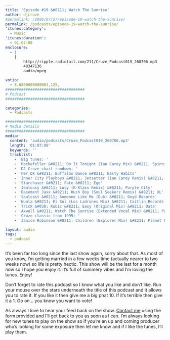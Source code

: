 ```yaml
---
title: 'Episode #19 &#8211; Watch The Sunrise'
author: djcruze
#permalink: /2006/07/27/episode-19-watch-the-sunrise/
permalink: /podcasts/episode-19-watch-the-sunrise/
'itunes:category':
  - Music
'itunes:duration':
  - 01:07:08
enclosure:
  - |
    |
        http://ripple.radiotail.com/211/Cruze_Podcast019_260706.mp3
        48347136
        audio/mpeg

votio:
  - 8.6800000000001,125,
###################################
# Podcast
###################################

categories:
  - Podcasts

###################################
# Media details
###################################
media:
  content: 'audio/podcasts/Cruze_Podcast019_260706.mp3'
  length: '01:07:08'
  keywords: ''
  tracklist:
    - 'Big tunes: '
    - 'Rockefeller &#8211; Do It Tonight (Ian Carey Mix) &#8211; Spinnin Records'
    - 'DJ Cruze chart rundown: '
    - 'Per QX &#8211; Buffalos Dance &#8211; Nasty Habits'
    - 'Inner City Playboys &#8211; Jetsetter (Ian Carey Remix) &#8211; Loaded'
    - 'Starchaser &#8211; Fate &#8211; Ego'
    - 'Jealousy &#8211; Lucy (K-Klass Remix) &#8211; Purple City'
    - 'Basement Jaxx &#8211; Hush Boy (Soul Seekerz Remix) &#8211; XL'
    - 'Soulcast &#8211; Someone Like Me (Dub) &#8211; Oxyd Records'
    - 'Nuala &#8211; El Sol (Los Ladrones Mix) &#8211; Caitlin Records'
    - 'Trick &#038; Kubic &#8211; Easy (Original Mix) &#8211; Data'
    - 'Axwell &#8211; Watch The Sunrise (Extended Vocal Mix) &#8211; Positiva'
    - 'Cruze classic from 1995: '
    - 'Janice Robinson &#8211; Children (Explorer Mix) &#8211; Planet Four Communications'

layout: audio
tags:
  - podcast
---
```


It&#8217;s been far too long since the last show again, sorry about that. As most of you know, I&#8217;m getting married in a few weeks time (actually nearer to two weeks now) so life is pretty hectic. This show will be the last for a month now so I hope you enjoy it. It&#8217;s full of summery vibes and I&#8217;m loving the tunes. Enjoy!

Don&#8217;t forget to rate this podcast so I know what you like and don&#8217;t like. Run your mouse over the stars underneath the title of this podcast and it allows you to rate it. If you like it then give me a big phat 10. If it&#8217;s terrible then give it a 1. Go on&#8230; you know you want to vote!

As always I love to hear your feed back on the show. [Contact me][16] using the form provided and I&#8217;ll get back to you as soon as I can. I&#8217;m always looking for new tunes to play on the show so if you&#8217;re an up and coming producer who&#8217;s looking for some exposure then let me know and if I like the tunes, I&#8217;ll play them.

[1]: http://www.ian45carey.com/
[2]: http://www.spinninrecords.nl/
[3]: http://www.perqx.com/
[4]: http://www.loadedrecords.com/
[5]: http://www.oxyd.it/oxyd_html/oxyd_artists_starchaser.htm
[6]: http://www.purplecitymusic.com/
[7]: http://www.basementjaxx.co.uk/
[8]: http://www.soulseekerz.com/
[9]: http://www.oxyd.it/
[10]: http://www.caitlinrecords.com/artists/page9/page9.html
[11]: http://www.caitlinrecords.com/
[12]: http://www.trick-kubic.de/
[13]: http://www.ministryofsound.com/home/
[14]: http://www.axwell.co.uk/
[15]: http://www.positivarecords.com/
[16]: /contact
